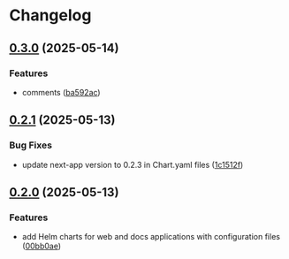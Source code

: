 # Changelog

## [0.3.0](https://github.com/GVengelen/ready-changeset-argo/compare/docs-helm-0.2.1...docs-helm-0.3.0) (2025-05-14)


### Features

* comments ([ba592ac](https://github.com/GVengelen/ready-changeset-argo/commit/ba592acb9085aedf4c7bd2a737b39d6ea1372151))

## [0.2.1](https://github.com/GVengelen/ready-changeset-argo/compare/docs-helm-0.2.0...docs-helm-0.2.1) (2025-05-13)


### Bug Fixes

* update next-app version to 0.2.3 in Chart.yaml files ([1c1512f](https://github.com/GVengelen/ready-changeset-argo/commit/1c1512ff5b5c9fbc555a383e94dc7cced82aef5c))

## [0.2.0](https://github.com/GVengelen/ready-changeset-argo/compare/docs-helm-0.1.0...docs-helm-0.2.0) (2025-05-13)


### Features

* add Helm charts for web and docs applications with configuration files ([00bb0ae](https://github.com/GVengelen/ready-changeset-argo/commit/00bb0aec36a20d117498173e9467dc9fee188af9))
